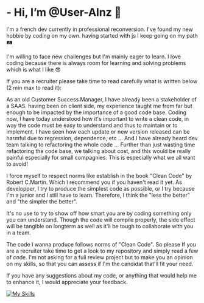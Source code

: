 # -  Hi, I’m @User-Alnz 👋

I'm a french dev currently in professional reconversion. 
I've found my new hobbie by coding on my own. having started with js I keep going on my path 🛤

I'm willing to face new challenges but I'm mainly eager to learn. I love coding because there is always room for learning and solving problems which is what I like 😎

If you are a recruiter please take time to read carefully what is written below (2 min max to read it): 

As an old Customer Success Manager, I have already been a stakeholder of a SAAS. having been on client side, my experience taught me from far but enough to be impacted by the importance of a good code base.
Coding now, I have today understood how it's important to write a clean code, in way the code must be easy to understand and thus to maintain or to implement.
I have seen how each update or new version released can be harmful due to regression, dependence, etc ... And I have already heard dev team talking to refactoring the whole code ...
Further than just wasting time refactoring the code base,  we talking about cost, and this would be really painful especially for small compagnies. 
This is especially what we all want to avoid!

I force myself to respect norms like establish in the book "Clean Code" by Robert C.Martin. Which I recommend you if you haven't read it yet.
As developper, I try to produce the simplest code as possible, or I try because I'm a junior and I still have to learn.
Therefore, I think the "less the better" and "the simpler the better". 

It's no use to try to show off how smart you are by coding something only you can understand.
Though the code will compile properly, the side effect will be tangible on longterm as well as it'll be tough to collaborate with you in a team.

The code I wanna produce follows norms of "Clean Code". So please If you are a recruiter take time to get a look to my repository and simply read a few of code.
I'm not asking for a full review project but to make you an opinion on my skills, so that you can assess if I'm the candidat that'll fit your need. 

If you have any suggestions about my code, or anything that would help me to enhance it, I would appreciate your feedback.


[![My Skills](https://skillicons.dev/icons?i=js,html,css)](https://skillicons.dev)

<!---
User-Alnz/User-Alnz is a ✨ special ✨ repository because its `README.md` (this file) appears on your GitHub profile.
You can click the Preview link to take a look at your changes.
--->
